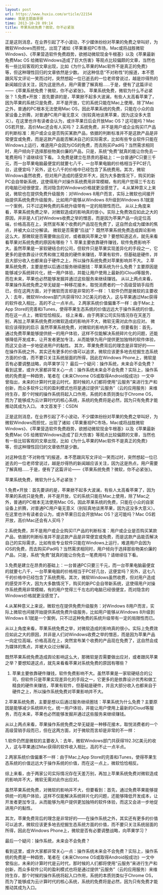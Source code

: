 ```yaml
---
layout: post
url: https://www.huxiu.com/article/22154
name: 我是主题曲哥哥
time: 2013-10-28 09:14
title: 苹果系统免费？微软，你不必紧张
---
```

正是这则消息，在业界引起了不小波动，不少媒体纷纷对苹果的免费之举叫好，为微软Windows而担忧，出现了诸如《苹果重视PC市场，Mac或将战胜微软Windows》、《苹果营造软件免费趋势，欲撼动微软现金牛根基》以及《苹果最新免费Mac OS 给微软Windows造成了巨大伤害》等观点比较偏颇的文章，当然也有一些比较客观的文章出现，比如《为什么苹果的Mac软件不是真正的免费》等，但这种理性回归的文章依然是少数。 对这种信息“不对称性”的报道，本不愿跟风写文评论一笑而过时，突然想起一位已逝去的一位老师曾说过，越是炒得热的新闻越应该关注，因为这是热点，用户需要了解真相……于是，便有了这篇评论——《苹果系统免费？微软，你不必紧张》。 苹果系统免费，微软为什么不必紧张？ 1.免费≠开放：首先要讲的是，苹果掀不起多大波澜，有些人太高看苹果了，因为苹果的系统只是免费，并不是开放，它的系统只能在Mac上使用，除了Mac之外，普通的PC根本无法使用Mac OS，因此苹果系统的免费，只能在小众的自家设备上折腾，对普通PC用户毫无意义（别较真地谈黑苹果，因为这没多大意义）。在这里也许有读者会认为，或许苹果日后会开放Mac OS？这可能吗？Mac OS若开放，高价Mac还会有人买吗？ 2.系统免费，并不是用户或企业购买IT产品的判断标准：用户或企业是否购买某款产品，依据的判断标准并不是这款产品是非常便宜或免费，而是这款产品能否解决自己的实际需求，比如有些专业软件只能在Windows上运行，难道用户会因为iOS的免费，而去购买iPad吗？当然需求相同时，用户倾向于选择那些物美价廉的产品，只是，系统“免费”就真的能让你免去一笔费用吗？请继续往下看。 3.免费是建立在昂贵的基础上：一台普通PC只要三千元，而一台苹果电脑最便宜的就要七八千，一台苹果电脑的价格相当于PC好几台，这便宜吗？另外，这七八千的价格中已经包含了系统费用。其次，微软Windows虽然收费，但对用户造成的感受并不大，因为大多数情况下，购买的新PC会自带新系统，这使得用户对操作系统费用非常模糊，有的用户觉得三千左右的电脑已经很便宜，而对隐含的Windows价格就更没感觉了。 4.从某种意义上来说，微软也在提供免费升级服务：对Windows 8用户而言，实际上微软也间接开始提供系统免费升级服务，比如用户能够从Windows 8升级到Windows 8.1就是一个案例，只不过这种免费的系统升级带有一定的局限性而已。 从以上角度来看，苹果系统免费之举，对微软造成的影响真的很小。实际上免费效应如此之大的原因，并非是人们对Windows收费之举的憎恶，而是因为苹果产品一向定位高端，价格高高在上，突然宣布某个收费的产品现在免费了，这自然会成为媒体的焦点，并被大众过分解读。 微软是否需要“应战”？ 既然苹果系统免费造成舆论影响这么大，那微软是否需要做出应对，或者跟风苹果之举？要想知道这点，就先来看看苹果对系统免费的原因有哪些？ 1. 苹果主要依靠硬件赚钱，软件免费影响不大。虽然苹果是一家软硬结合的公司，但软件只是苹果实现差异化的手段之一，它更多的是依靠设计优秀和做工精良的硬件来赚钱，苹果有软件，但基础是硬件，并且大部分收入也都来自于硬件之上，所以操作系统免费对苹果影响并不大。 2.苹果系统免费，主要是想以后通过服务继续圈钱：苹果系统为什么免费？主要原因是能够减少系统碎片化，统一用户体验，并能让用户使用上最新的iCloud等服务，而在未来，苹果也必然能够发掘并通过这些服务来继续赚钱。 从以上两点来看，苹果操作系统免费之举无疑是一种移花接木，取悦消费者的一个高级营销手段而已，但在这两方面，对于微软而言却是非常的不一样： 1.软件仍然是微软的主要收入：去年，微软Windows部门共获得192.3亿美元的收入，这与苹果通过Mac获得的软件收入相比，高的不止一点半点。 2.两家系统价值偏重不一样：由于Mac上App Store的完善和iTunes，使得苹果生态系统的价值远远大于操作系统的价值，而在这一点上，微软恰恰相反。 综上来看，由于两家公司实际情况存在天差万别，再加上苹果系统免费对微软造成的影响并不大，微软无需对此作出应对。 微软应该得到的启示 虽然苹果系统免费，对微软的影响并不大，但要看到：首先，通过免费苹果能够提供统一的用户体验，这样不仅能解决系统碎片化的问题，还能够降低开发成本，让开发者更加专注，从而能够为用户提供更加独特的软件体验，而这又会进一步地促进用户的黏性。 其次，苹果免费背后的理念是非常好的——在操作系统之外，其实还有更多的价值可以追求，微软应该更多地去挖掘生态系统方面的价值，而不要只关注系统层面的所得，因此在Windows Phone上，微软是否有必要调整战略，向苹果学习？ 最后一个疑问：操作系统，未来会不会免费？ 看到这里，或许大家都非常关心一点：操作系统未来会不会免费？实际上，操作系统的免费是一种趋势，笔者在《未来Chrome OS或取得Android般成功》一文中曾指出，未来的计算时代是云时代，那时候的人们都将使用“云服务”来进行生产和创新，而众多软件公司的盈利模式也将是通过提供“云服务”（云的应用服务）来维持生存，那个时候的操作系统将起入口作用，系统的本质则类似于Chrome OS，而为了能够成为云计算时代的核心系统，系统的免费将是必然，因为只有免费才能推动其成为入口。 本文首发于：CSDN

正是这则消息，在业界引起了不小波动，不少媒体纷纷对苹果的免费之举叫好，为微软Windows而担忧，出现了诸如《苹果重视PC市场，Mac或将战胜微软Windows》、《苹果营造软件免费趋势，欲撼动微软现金牛根基》以及《苹果最新免费Mac OS 给微软Windows造成了巨大伤害》等观点比较偏颇的文章，当然也有一些比较客观的文章出现，比如《为什么苹果的Mac软件不是真正的免费》等，但这种理性回归的文章依然是少数。

对这种信息“不对称性”的报道，本不愿跟风写文评论一笑而过时，突然想起一位已逝去的一位老师曾说过，越是炒得热的新闻越应该关注，因为这是热点，用户需要了解真相……于是，便有了这篇评论——《苹果系统免费？微软，你不必紧张》。

苹果系统免费，微软为什么不必紧张？

1.免费≠开放：首先要讲的是，苹果掀不起多大波澜，有些人太高看苹果了，因为苹果的系统只是免费，并不是开放，它的系统只能在Mac上使用，除了Mac之外，普通的PC根本无法使用Mac OS，因此苹果系统的免费，只能在小众的自家设备上折腾，对普通PC用户毫无意义（别较真地谈黑苹果，因为这没多大意义）。在这里也许有读者会认为，或许苹果日后会开放Mac OS？这可能吗？Mac OS若开放，高价Mac还会有人买吗？

2.系统免费，并不是用户或企业购买IT产品的判断标准：用户或企业是否购买某款产品，依据的判断标准并不是这款产品是非常便宜或免费，而是这款产品能否解决自己的实际需求，比如有些专业软件只能在Windows上运行，难道用户会因为iOS的免费，而去购买iPad吗？当然需求相同时，用户倾向于选择那些物美价廉的产品，只是，系统“免费”就真的能让你免去一笔费用吗？请继续往下看。

3.免费是建立在昂贵的基础上：一台普通PC只要三千元，而一台苹果电脑最便宜的就要七八千，一台苹果电脑的价格相当于PC好几台，这便宜吗？另外，这七八千的价格中已经包含了系统费用。其次，微软Windows虽然收费，但对用户造成的感受并不大，因为大多数情况下，购买的新PC会自带新系统，这使得用户对操作系统费用非常模糊，有的用户觉得三千左右的电脑已经很便宜，而对隐含的Windows价格就更没感觉了。

4.从某种意义上来说，微软也在提供免费升级服务：对Windows 8用户而言，实际上微软也间接开始提供系统免费升级服务，比如用户能够从Windows 8升级到Windows 8.1就是一个案例，只不过这种免费的系统升级带有一定的局限性而已。

从以上角度来看，苹果系统免费之举，对微软造成的影响真的很小。实际上免费效应如此之大的原因，并非是人们对Windows收费之举的憎恶，而是因为苹果产品一向定位高端，价格高高在上，突然宣布某个收费的产品现在免费了，这自然会成为媒体的焦点，并被大众过分解读。

既然苹果系统免费造成舆论影响这么大，那微软是否需要做出应对，或者跟风苹果之举？要想知道这点，就先来看看苹果对系统免费的原因有哪些？

1. 苹果主要依靠硬件赚钱，软件免费影响不大。虽然苹果是一家软硬结合的公司，但软件只是苹果实现差异化的手段之一，它更多的是依靠设计优秀和做工精良的硬件来赚钱，苹果有软件，但基础是硬件，并且大部分收入也都来自于硬件之上，所以操作系统免费对苹果影响并不大。

2.苹果系统免费，主要是想以后通过服务继续圈钱：苹果系统为什么免费？主要原因是能够减少系统碎片化，统一用户体验，并能让用户使用上最新的iCloud等服务，而在未来，苹果也必然能够发掘并通过这些服务来继续赚钱。

从以上两点来看，苹果操作系统免费之举无疑是一种移花接木，取悦消费者的一个高级营销手段而已，但在这两方面，对于微软而言却是非常的不一样：

1.软件仍然是微软的主要收入：去年，微软Windows部门共获得192.3亿美元的收入，这与苹果通过Mac获得的软件收入相比，高的不止一点半点。

2.两家系统价值偏重不一样：由于Mac上App Store的完善和iTunes，使得苹果生态系统的价值远远大于操作系统的价值，而在这一点上，微软恰恰相反。

综上来看，由于两家公司实际情况存在天差万别，再加上苹果系统免费对微软造成的影响并不大，微软无需对此作出应对。

虽然苹果系统免费，对微软的影响并不大，但要看到：首先，通过免费苹果能够提供统一的用户体验，这样不仅能解决系统碎片化的问题，还能够降低开发成本，让开发者更加专注，从而能够为用户提供更加独特的软件体验，而这又会进一步地促进用户的黏性。

其次，苹果免费背后的理念是非常好的——在操作系统之外，其实还有更多的价值可以追求，微软应该更多地去挖掘生态系统方面的价值，而不要只关注系统层面的所得，因此在Windows Phone上，微软是否有必要调整战略，向苹果学习？

最后一个疑问：操作系统，未来会不会免费？

看到这里，或许大家都非常关心一点：操作系统未来会不会免费？实际上，操作系统的免费是一种趋势，笔者在《未来Chrome OS或取得Android般成功》一文中曾指出，未来的计算时代是云时代，那时候的人们都将使用“云服务”来进行生产和创新，而众多软件公司的盈利模式也将是通过提供“云服务”（云的应用服务）来维持生存，那个时候的操作系统将起入口作用，系统的本质则类似于Chrome OS，而为了能够成为云计算时代的核心系统，系统的免费将是必然，因为只有免费才能推动其成为入口。

